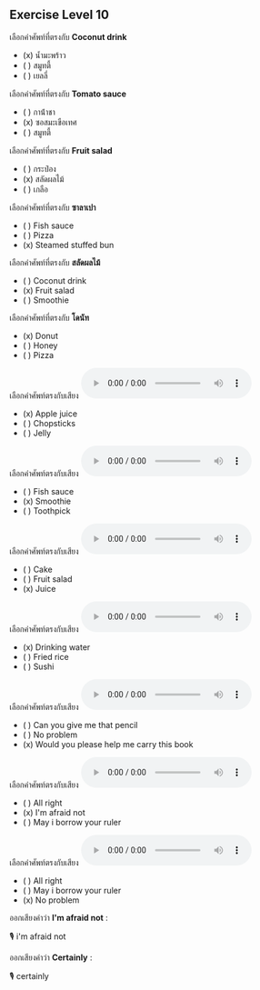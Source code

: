 ## Exercise Level 10

 เลือกคำศัพท์ที่ตรงกับ  **Coconut drink**
 - (x) น้ำมะพร้าว
 - ( ) สมูทตี้
 - ( ) เยลลี่

 เลือกคำศัพท์ที่ตรงกับ  **Tomato sauce**
 - ( ) กาน้ําชา
 - (x) ซอสมะเขือเทศ
 - ( ) สมูทตี้

 เลือกคำศัพท์ที่ตรงกับ  **Fruit salad**
 - ( ) กระป๋อง
 - (x) สลัดผลไม้
 - ( ) เกลือ

 เลือกคำศัพท์ที่ตรงกับ  **ซาลาเปา**
 - ( ) Fish sauce
 - ( ) Pizza
 - (x) Steamed stuffed bun

 เลือกคำศัพท์ที่ตรงกับ  **สลัดผลไม้**
 - ( ) Coconut drink
 - (x) Fruit salad
 - ( ) Smoothie

 เลือกคำศัพท์ที่ตรงกับ  **โดนัท**
 - (x) Donut
 - ( ) Honey
 - ( ) Pizza

เลือกคำศัพท์ตรงกับเสียง  ![](/media/audio/apple&#x20;juice.mp3) 
 - (x) Apple juice
 - ( ) Chopsticks
 - ( ) Jelly


เลือกคำศัพท์ตรงกับเสียง  ![](/media/audio/smoothie.mp3) 
 - ( ) Fish sauce
 - (x) Smoothie
 - ( ) Toothpick


เลือกคำศัพท์ตรงกับเสียง  ![](/media/audio/juice.mp3) 
 - ( ) Cake
 - ( ) Fruit salad
 - (x) Juice


เลือกคำศัพท์ตรงกับเสียง  ![](/media/audio/drinking&#x20;water.mp3) 
 - (x) Drinking water
 - ( ) Fried rice
 - ( ) Sushi


เลือกคำศัพท์ตรงกับเสียง  ![](/media/audio/Would&#x20;you&#x20;please&#x20;help&#x20;me&#x20;carry&#x20;this&#x20;book.mp3) 
 - ( ) Can you give me that pencil
 - ( ) No problem
 - (x) Would you please help me carry this book


เลือกคำศัพท์ตรงกับเสียง  ![](/media/audio/I'm&#x20;afraid&#x20;not.mp3) 
 - ( ) All right
 - (x) I'm afraid not
 - ( ) May i borrow your ruler


เลือกคำศัพท์ตรงกับเสียง  ![](/media/audio/No&#x20;problem.mp3) 
 - ( ) All right
 - ( ) May i borrow your ruler
 - (x) No problem

ออกเสียงคำว่า  **I'm afraid not** :

🎙️ i'm afraid not

ออกเสียงคำว่า  **Certainly** :

🎙️ certainly

